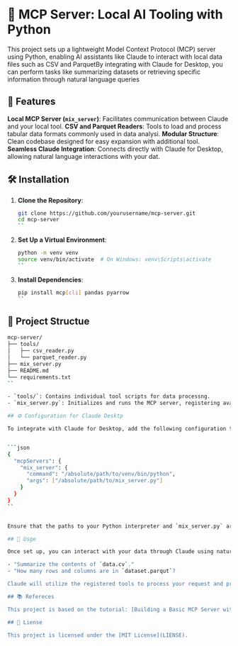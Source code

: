 # 🧠 MCP Server: Local AI Tooling with Python

This project sets up a lightweight Model Context Protocol (MCP) server using Python, enabling AI assistants like Claude to interact with local data files such as CSV and ParquetBy integrating with Claude for Desktop, you can perform tasks like summarizing datasets or retrieving specific information through natural language queries

## 🚀 Features

**Local MCP Server (`mix_server`)**: Facilitates communication between Claude and your local tool.
**CSV and Parquet Readers**: Tools to load and process tabular data formats commonly used in data analysi.
**Modular Structure**: Clean codebase designed for easy expansion with additional tool.
**Seamless Claude Integration**: Connects directly with Claude for Desktop, allowing natural language interactions with your dat.

## 🛠️ Installation

1. **Clone the Repository**:

   ```bash
   git clone https://github.com/yourusername/mcp-server.git
   cd mcp-server
   ``


   ```

2. **Set Up a Virtual Environment**:

   ```bash
   python -m venv venv
   source venv/bin/activate  # On Windows: venv\Scripts\activate
   ``


   ```

3. **Install Dependencies**:

   ```bash
   pip install mcp[cli] pandas pyarrow
   ``

   ```

## 📁 Project Structue

````bash
mcp-server/
├── tools/
│   ├── csv_reader.py
│   └── parquet_reader.py
├── mix_server.py
├── README.md
└── requirements.txt
``

- `tools/`: Contains individual tool scripts for data processng.
- `mix_server.py`: Initializes and runs the MCP server, registering available tols.

## ⚙️ Configuration for Claude Desktp

To integrate with Claude for Desktop, add the following configuration to your Claude settigs:


```json
{
  "mcpServers": {
    "mix_server": {
      "command": "/absolute/path/to/venv/bin/python",
      "args": ["/absolute/path/to/mix_server.py"]
    }
  }
}
``


Ensure that the paths to your Python interpreter and `mix_server.py` are corrct.

## 🧪 Usge

Once set up, you can interact with your data through Claude using natural language prompts. For exaple:

- "Summarize the contents of `data.cv`."
- "How many rows and columns are in `dataset.parqut`?

Claude will utilize the registered tools to process your request and provide the desired informaion.

## 📚 Refereces

This project is based on the tutorial: [Building a Basic MCP Server with Python](https://medium.com/data-engineering-with-dremio/building-a-basic-mcp-server-with-python-4c34c4101ed).

## 📝 Liense

This project is licensed under the [MIT License](LIENSE).
````
